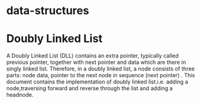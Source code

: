 # data-structures
# Doubly Linked List
A Doubly Linked List (DLL) contains an extra pointer, typically called previous pointer, together with next pointer and data which are there in singly linked list.
Therefore, in a doubly linked list, a node consists of three parts: node data, pointer to the next node in sequence (next pointer) .
This document contains the implementation of doubly linked list.i.e. adding a node,traversing forward and reverse through the list and adding a headnode.
